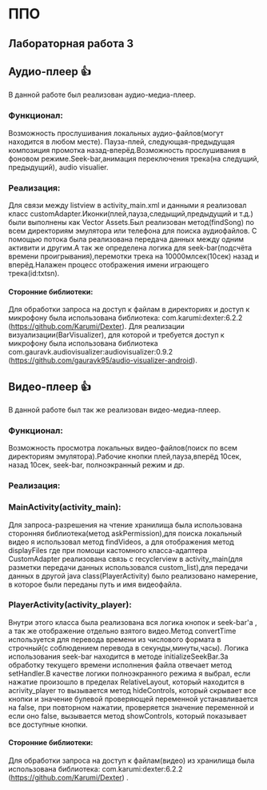 # ППО
## Лабораторная работа 3
## Аудио-плеер 👍
В данной работе был реализован аудио-медиа-плеер.
### Функционал:
Возможность прослушивания локальных аудио-файлов(могут находится в любом месте).
Пауза-плей, следующая-предыдущая композиция промотка назад-вперёд.Возможность прослушивания в фоновом режиме.Seek-bar,анимация переключения трека(на следущий, предыдущий), audio visualier.
### Реализация:
Для связи между listview в activity_main.xml и данными я реализовал класс customAdapter.Иконки(плей,пауза,следыщий,предыдущий и т.д.) были выполнены как Vector Assets.Был реализован метод(findSong) по всем директориям эмулятора или телефона для поиска аудиофайлов.
С помощью потока была реализована передача данных между одним активити и другим.А так же определена логика для seek-bar(подсчёта времени проигрывания),перемотки трека на 10000млсек(10сек) назад и вперёд.Налажен процесс отображения имени играющего трека(id:txtsn). 
#### Сторонние библиотеки:
Для обработки запроса на доступ к файлам в директориях и доступ к микрофону была использована библиотека: com.karumi:dexter:6.2.2 (https://github.com/Karumi/Dexter).
Для реализации визуализации(BarVisualizer), для которой и требуется доступ к микрофону была использована библиотека com.gauravk.audiovisualizer:audiovisualizer:0.9.2 (https://github.com/gauravk95/audio-visualizer-android).
## Видео-плеер 👍
В данной работе был так же реализован видео-медиа-плеер.
### Функционал:
Возможность просмотра локальных видео-файлов(поиск по всем директориям эмулятора).Рабочие кнопки плей,пауза,вперёд 10сек, назад 10сек, seek-bar, полноэкранный режим и др.
### Реализация:
### MainActivity(activity_main):
Для запроса-разрешения на чтение хранилища была использована сторонняя библиотека(метод askPermission),для поиска локальный видео я использовал метод findVideos, а для отображения метод displayFiles где при помощи кастомного класса-адаптера CustomAdapter реализована связь с recyclerview в activity_main(для разметки передачи данных использовался custom_list),для передачи данных в другой java class(PlayerActivity) было реализовано намерение, в которое были переданы путь и имя видеофайла.
### PlayerActivity(activity_player):
Внутри этого класса была реализована вся логика кнопок и seek-bar'а , а так же отображение отдельно взятого видео.Метод convertTime используется для перевода времени из числового формата в строчный(с соблюдением перевода в секунды,минуты,часы). Логика использования seek-bar находится в методе initializeSeekBar.За обработку текущего времени исполнения файла отвечает метод setHandler.В качестве логики полноэкранного режима я выбрал, если нажатие произошло в пределах RelativeLayout, который находится в acrivity_player то вызывается метод  hideControls, который скрывает все кнопки и значение булевой проверяющей переменной устанавливается на false, при повторном нажатии, проверяется значение переменной и если оно false, вызывается метод showControls, который показывает все доступные кнопки.
#### Сторонние библиотеки:
Для обработки запроса на доступ к файлам(видео) из  хранилища была использована библиотека: com.karumi:dexter:6.2.2 (https://github.com/Karumi/Dexter) .

